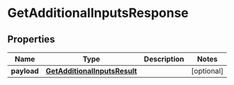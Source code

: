 # GetAdditionalInputsResponse

## Properties
Name | Type | Description | Notes
------------ | ------------- | ------------- | -------------
**payload** | [**GetAdditionalInputsResult**](GetAdditionalInputsResult.md) |  |  [optional]

